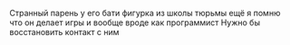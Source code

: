 Странный парень у его бати фигурка из школы тюрьмы ещё я помню что он делает игры и вообще вроде как программист 
Нужно бы восстановить контакт с ним 